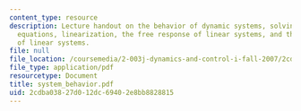 ```yaml
---
content_type: resource
description: Lecture handout on the behavior of dynamic systems, solving the differential
  equations, linearization, the free response of linear systems, and the forced response
  of linear systems.
file: null
file_location: /coursemedia/2-003j-dynamics-and-control-i-fall-2007/2cdba03827d012dc69402e8bb8828815_system_behavior.pdf
file_type: application/pdf
resourcetype: Document
title: system_behavior.pdf
uid: 2cdba038-27d0-12dc-6940-2e8bb8828815
---
```

